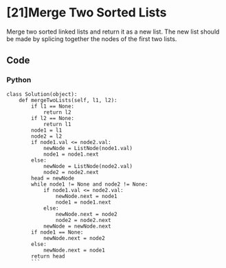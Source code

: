 # [21]Merge Two Sorted Lists

Merge two sorted linked lists and return it as a new list. The new list should be made by splicing together the nodes of the first two lists.

## Code

### Python

```
class Solution(object):
    def mergeTwoLists(self, l1, l2):
        if l1 == None:
            return l2
        if l2 == None:
            return l1
        node1 = l1
        node2 = l2
        if node1.val <= node2.val:
            newNode = ListNode(node1.val)
            node1 = node1.next
        else:
            newNode = ListNode(node2.val)
            node2 = node2.next
        head = newNode
        while node1 != None and node2 != None:
            if node1.val <= node2.val:
                newNode.next = node1
                node1 = node1.next
            else:
                newNode.next = node2
                node2 = node2.next
            newNode = newNode.next
        if node1 == None:
            newNode.next = node2
        else:
            newNode.next = node1
        return head
        ```



